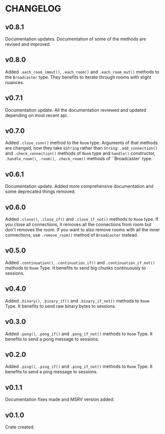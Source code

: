 # CHANGELOG

## v0.8.1

Documentation updates. Documentation of some of the methods are revised and improved.

## v0.8.0

Added `.each_room_immut()`, `.each_room()` and `.each_room_mut()` methods to the `Broadcaster` type. They benefits to iterate through rooms with slight nuances.

## v0.7.1

Documentation update. All the documentation reviewed and updated depending on most recent api.

## v0.7.0

Added `.close_conn()` method to the `Room` type. Arguments of that methods are changed, now they take `&String` rather than `String`: `.add_connection()` and `.check_connection()` methods of `Room` type and `handle()` constructor, `.handle_room()`, `.room()`, `.check_room()` methods of ``Broadcaster` type.

## v0.6.1

Documentation update. Added more comprehensive documentation and some deprecated things removed.

## v0.6.0

Added `.close()`, `.close_if()` and `.close_if_not()` methods to `Room` type. If you close all connections, it removes all the connections from room but don't removes the room. If you want to also remove rooms with all the inner connections, use `.remove_room()` method of `Broadcaster` instead.

## v0.5.0

Added `.continuation()`, `.continuation_if()` and `.continuation_if_not()` methods to `Room` Type. It benefits to send big chunks continuously to sessions.

## v0.4.0

Added `.binary()`, `.binary_if()` and `.binary_if_not()` methods to `Room` Type. It benefits to send raw binary bytes to sessions.

## v0.3.0

Added `.pong()`, `.pong_if()` and `.pong_if_not()` methods to `Room` Type. It benefits to send a pong message to sessions.

## v0.2.0

Added `.ping()`, `.ping_if()` and `.ping_if_not()` methods to `Room` Type. It benefits to send a ping message to sessions.

## v0.1.1

Documentation fixes made and MSRV version added.

## v0.1.0

Crate created.
